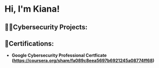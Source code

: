 <h1>Hi, I'm Kiana!</h1>

<h2> 👨‍💻Cybersecurity Projects:</h2>

<h2> 📄Certifications:</h2>

- <b>Google Cybersecurity Professional Certficate (https://coursera.org/share/fa089c8eea5697b6921245a08774ff68)</b>

